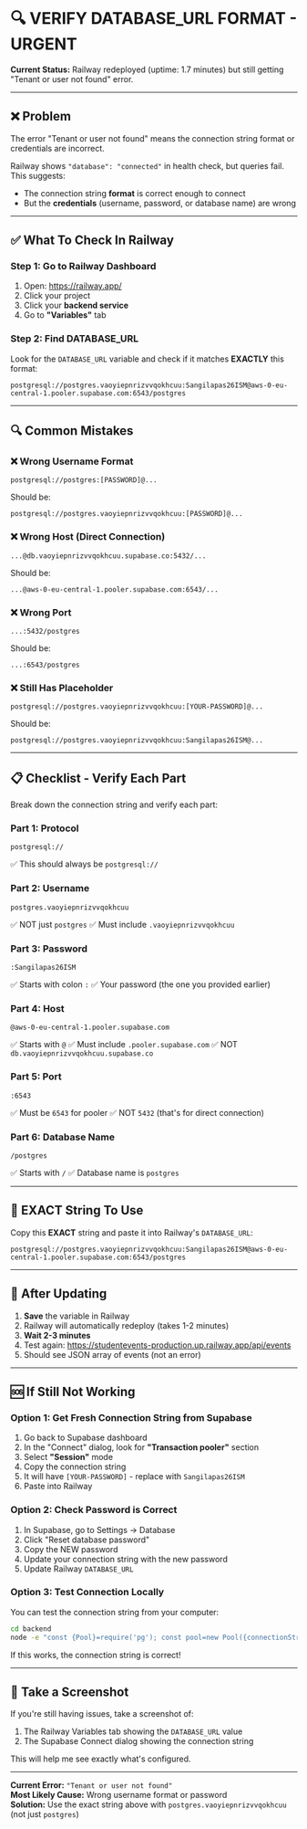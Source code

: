 # 🔍 VERIFY DATABASE_URL FORMAT - URGENT

**Current Status:** Railway redeployed (uptime: 1.7 minutes) but still getting "Tenant or user not found" error.

---

## ❌ Problem

The error "Tenant or user not found" means the connection string format or credentials are incorrect.

Railway shows `"database": "connected"` in health check, but queries fail. This suggests:
- The connection string **format** is correct enough to connect
- But the **credentials** (username, password, or database name) are wrong

---

## ✅ What To Check In Railway

### Step 1: Go to Railway Dashboard
1. Open: https://railway.app/
2. Click your project
3. Click your **backend service**
4. Go to **"Variables"** tab

### Step 2: Find DATABASE_URL
Look for the `DATABASE_URL` variable and check if it matches **EXACTLY** this format:

```
postgresql://postgres.vaoyiepnrizvvqokhcuu:Sangilapas26ISM@aws-0-eu-central-1.pooler.supabase.com:6543/postgres
```

---

## 🔍 Common Mistakes

### ❌ Wrong Username Format
```
postgresql://postgres:[PASSWORD]@...
```
Should be:
```
postgresql://postgres.vaoyiepnrizvvqokhcuu:[PASSWORD]@...
```

### ❌ Wrong Host (Direct Connection)
```
...@db.vaoyiepnrizvvqokhcuu.supabase.co:5432/...
```
Should be:
```
...@aws-0-eu-central-1.pooler.supabase.com:6543/...
```

### ❌ Wrong Port
```
...:5432/postgres
```
Should be:
```
...:6543/postgres
```

### ❌ Still Has Placeholder
```
postgresql://postgres.vaoyiepnrizvvqokhcuu:[YOUR-PASSWORD]@...
```
Should be:
```
postgresql://postgres.vaoyiepnrizvvqokhcuu:Sangilapas26ISM@...
```

---

## 📋 Checklist - Verify Each Part

Break down the connection string and verify each part:

### Part 1: Protocol
```
postgresql://
```
✅ This should always be `postgresql://`

### Part 2: Username
```
postgres.vaoyiepnrizvvqokhcuu
```
✅ NOT just `postgres`
✅ Must include `.vaoyiepnrizvvqokhcuu`

### Part 3: Password
```
:Sangilapas26ISM
```
✅ Starts with colon `:`
✅ Your password (the one you provided earlier)

### Part 4: Host
```
@aws-0-eu-central-1.pooler.supabase.com
```
✅ Starts with `@`
✅ Must include `.pooler.supabase.com`
✅ NOT `db.vaoyiepnrizvvqokhcuu.supabase.co`

### Part 5: Port
```
:6543
```
✅ Must be `6543` for pooler
✅ NOT `5432` (that's for direct connection)

### Part 6: Database Name
```
/postgres
```
✅ Starts with `/`
✅ Database name is `postgres`

---

## 🎯 EXACT String To Use

Copy this **EXACT** string and paste it into Railway's `DATABASE_URL`:

```
postgresql://postgres.vaoyiepnrizvvqokhcuu:Sangilapas26ISM@aws-0-eu-central-1.pooler.supabase.com:6543/postgres
```

---

## 🔄 After Updating

1. **Save** the variable in Railway
2. Railway will automatically redeploy (takes 1-2 minutes)
3. **Wait 2-3 minutes**
4. Test again: https://studentevents-production.up.railway.app/api/events
5. Should see JSON array of events (not an error)

---

## 🆘 If Still Not Working

### Option 1: Get Fresh Connection String from Supabase

1. Go back to Supabase dashboard
2. In the "Connect" dialog, look for **"Transaction pooler"** section
3. Select **"Session"** mode
4. Copy the connection string
5. It will have `[YOUR-PASSWORD]` - replace with `Sangilapas26ISM`
6. Paste into Railway

### Option 2: Check Password is Correct

1. In Supabase, go to Settings → Database
2. Click "Reset database password"
3. Copy the NEW password
4. Update your connection string with the new password
5. Update Railway `DATABASE_URL`

### Option 3: Test Connection Locally

You can test the connection string from your computer:

```bash
cd backend
node -e "const {Pool}=require('pg'); const pool=new Pool({connectionString:'postgresql://postgres.vaoyiepnrizvvqokhcuu:Sangilapas26ISM@aws-0-eu-central-1.pooler.supabase.com:6543/postgres',ssl:{rejectUnauthorized:false}}); pool.query('SELECT NOW()').then(r=>console.log('✅ Connected:',r.rows[0])).catch(e=>console.error('❌ Error:',e.message)).finally(()=>process.exit())"
```

If this works, the connection string is correct!

---

## 📸 Take a Screenshot

If you're still having issues, take a screenshot of:
1. The Railway Variables tab showing the `DATABASE_URL` value
2. The Supabase Connect dialog showing the connection string

This will help me see exactly what's configured.

---

**Current Error:** `"Tenant or user not found"`  
**Most Likely Cause:** Wrong username format or password  
**Solution:** Use the exact string above with `postgres.vaoyiepnrizvvqokhcuu` (not just `postgres`)

